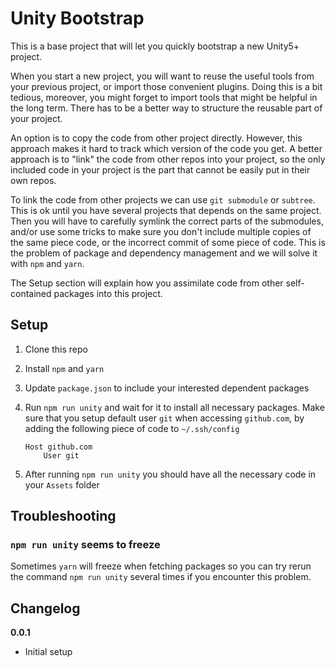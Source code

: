 # Unity Bootstrap

This is a base project that will let you quickly bootstrap a new Unity5+ project.

When you start a new project, you will want to reuse the useful tools from your previous project, or import those convenient plugins. Doing this is a bit tedious, moreover, you might forget to import tools that might be helpful in the long term. There has to be a better way to structure the reusable part of your project.

An option is to copy the code from other project directly. However, this approach makes it hard to track which version of the code you get. A better approach is to "link" the code from other repos into your project, so the only included code in your project is the part that cannot be easily put in their own repos.

To link the code from other projects we can use `git submodule` or `subtree`. This is ok until you have several projects that depends on the same project. Then you will have to carefully symlink the correct parts of the submodules, and/or use some tricks to make sure you don't include multiple copies of the same piece code, or the incorrect commit of some piece of code. This is the problem of package and dependency management and we will solve it with `npm` and `yarn`.

The Setup section will explain how you assimilate code from other self-contained packages into this project.

## Setup

1. Clone this repo
1. Install `npm` and `yarn`
1. Update `package.json` to include your interested dependent packages
1. Run `npm run unity` and wait for it to install all necessary packages. Make sure that you setup default user `git` when accessing `github.com`, by adding the following piece of code to `~/.ssh/config`

    ```
    Host github.com
        User git
    ```
1. After running `npm run unity` you should have all the necessary code in your `Assets` folder

## Troubleshooting
### `npm run unity` seems to freeze
Sometimes `yarn` will freeze when fetching packages so you can try rerun the command `npm run unity` several times if you encounter this problem.


## Changelog

**0.0.1**

* Initial setup

<br/>
